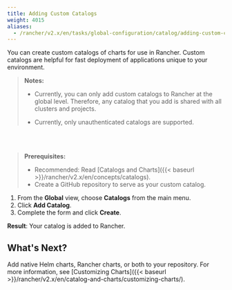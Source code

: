 ```yaml
---
title: Adding Custom Catalogs
weight: 4015
aliases:
  - /rancher/v2.x/en/tasks/global-configuration/catalog/adding-custom-catalogs/
---
```


You can create custom catalogs of charts for use in Rancher. Custom catalogs are helpful for fast deployment of applications unique to your environment.

>**Notes:**
>
>- Currently, you can only add custom catalogs to Rancher at the global level. Therefore, any catalog that you add is shared with all clusters and projects.
>
>- Currently, only unauthenticated catalogs are supported.
<br/>
<br/>

>**Prerequisites:**
>
>- Recommended: Read [Catalogs and Charts]({{< baseurl >}}/rancher/v2.x/en/concepts/catalogs).
>- Create a GitHub repository to serve as your custom catalog.


1. From the **Global** view, choose **Catalogs** from the main menu.
2. Click **Add Catalog**.
3. Complete the form and click **Create**.

**Result**: Your catalog is added to Rancher.

## What's Next?

Add native Helm charts, Rancher charts, or both to your repository. For more information, see [Customizing Charts]({{< baseurl >}}/rancher/v2.x/en/catalog-and-charts/customizing-charts/).
